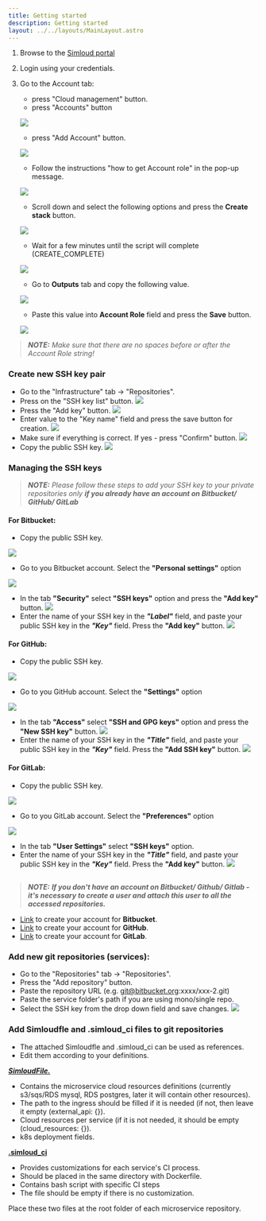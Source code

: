 ```yaml
---
title: Getting started
description: Getting started
layout: ../../layouts/MainLayout.astro
---
```


1. Browse to the [Simloud portal](https://portal.simloud.com/)
2. Login using your credentials.
3. Go to the Account tab:

   - press "Cloud management" button.
   - press "Accounts" button

   ![](/img/onboarding/intro/new1.png)

   - press "Add Account" button.

   ![](/img/onboarding/intro/new2.png)

   - Follow the instructions "how to get Account role" in the pop-up message.

   ![](/img/onboarding/intro/12.png)

   - Scroll down and select the following options and press the **Create stack** button.

   ![](/img/onboarding/intro/image6.png)

   - Wait for a few minutes until the script will complete (CREATE_COMPLETE)

   ![](/img/onboarding/intro/new3.png)

   - Go to **Outputs** tab and copy the following value.

   ![](/img/onboarding/intro/new4.png)

   - Paste this value into **Account Role** field and press the **Save** button.

   ![](/img/onboarding/intro/new5.png)

> **_NOTE:_**  _Make sure that there are no spaces before or after the Account Role string!_

### Create new SSH key pair

- Go to the "Infrastructure" tab -> "Repositories".
- Press on the "SSH key list" button.
  ![](/img/onboarding/intro/11.png)
- Press the "Add key" button.
  ![](/img/onboarding/intro/6.png)
- Enter value to the "Key name" field and press the save button for creation.
  ![](/img/onboarding/intro/77.png)
- Make sure if everything is correct. If yes - press "Confirm" button.
  ![](/img/onboarding/intro/8.png)
- Copy the public SSH key.
  ![](/img/onboarding/intro/image12.png)

### Managing the SSH keys

> **_NOTE:_**  _Please follow these steps to add your SSH key to your private repositories only **if you already have an account on Bitbucket/ GitHub/ GitLab**_

#### **For Bitbucket**:

- Copy the public SSH key.

![](/img/onboarding/intro/image12.png)
- Go to you Bitbucket account. Select the **"Personal settings"** option

![](/img/onboarding/intro/14.png)
- In the tab **"Security"** select **"SSH keys"** option and press the **"Add key"** button.
![](/img/onboarding/intro/15.png)
- Enter the name of your SSH key in the **_"Label"_** field, and paste your public SSH key in the **_"Key"_** field. Press the **"Add key"** button.
![](/img/onboarding/intro/16.png)


#### **For GitHub**:

- Copy the public SSH key.

![](/img/onboarding/intro/image12.png)
- Go to you GitHub account. Select the **"Settings"** option

![](/img/onboarding/intro/17.png)

- In the tab **"Access"** select **"SSH and GPG keys"** option and press the **"New SSH key"** button.
  ![](/img/onboarding/intro/18.png)
- Enter the name of your SSH key in the **_"Title"_** field, and paste your public SSH key in the **_"Key"_** field. Press the **"Add SSH key"** button.
  ![](/img/onboarding/intro/19.png)

  
#### **For GitLab**:

- Copy the public SSH key.

![](/img/onboarding/intro/image12.png)
- Go to you GitLab account. Select the **"Preferences"** option

![](/img/onboarding/intro/20.png)

- In the tab **"User Settings"** select **"SSH keys"** option.
- Enter the name of your SSH key in the **_"Title"_** field, and paste your public SSH key in the **_"Key"_** field. Press the **"Add key"** button.
  ![](/img/onboarding/intro/21.png)

##
> **_NOTE:_** _**If you don't have an account on Bitbucket/ Github/ Gitlab - it's necessary to create a user and attach this user to all the accessed repositories.**_ 

- [Link](https://id.atlassian.com/) to create your account for **Bitbucket**. 
- [Link](https://github.com/login) to create your account for **GitHub**.
- [Link](https://gitlab.com/users/sign_in) to create your account for **GitLab**.


### Add new git repositories (services):

- Go to the "Repositories" tab -> "Repositories".
- Press the "Add repository" button.
- Paste the repository URL (e.g. git@bitbucket.org:xxxx/xxx-2.git)
- Paste the service folder's path if you are using mono/single repo.
- Select the SSH key from the drop down field and save changes.
  ![](/img/onboarding/intro/13.png)

### Add Simloudfle and .simloud_ci files to git repositories

- The attached Simloudfle and .simloud_ci can be used as references.
- Edit them according to your definitions.

[**_SimloudFile._**](/en/simloudfile.yaml)

- Contains the microservice cloud resources definitions (currently s3/sqs/RDS mysql, RDS postgres, later it will contain other resources).
- The path to the ingress should be filled if it is needed (if not, then leave it empty (external_api: {}).
- Cloud resources per service (if it is not needed, it should be empty (cloud_resources: {}).
- k8s deployment fields.

[**.simloud_ci**](/en/simloud-pipeline.yaml)

- Provides customizations for each service's CI process.
- Should be placed in the same directory with Dockerfile.
- Contains bash script with specific CI steps
- The file should be empty if there is no customization.

Place these two files at the root folder of each microservice repository.
